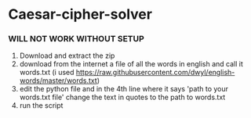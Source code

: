 # Caesar-cipher-solver

### WILL NOT WORK WITHOUT SETUP

1. Download and extract the zip
2. download from the internet a file of all the words in english and call it words.txt (i used https://raw.githubusercontent.com/dwyl/english-words/master/words.txt)
3. edit the python file and in the 4th line where it says 'path to your words.txt file' change the text in quotes to the path to words.txt
4. run the script
